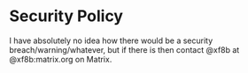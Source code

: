 # Security Policy

I have absolutely no idea how there would be a security breach/warning/whatever, but if there is then contact @xf8b at \@xf8b:matrix.org on Matrix.
